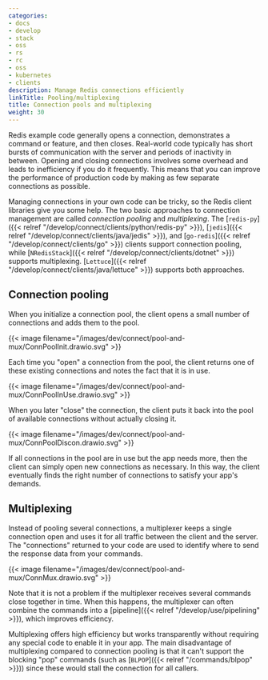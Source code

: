 ```yaml
---
categories:
- docs
- develop
- stack
- oss
- rs
- rc
- oss
- kubernetes
- clients
description: Manage Redis connections efficiently
linkTitle: Pooling/multiplexing
title: Connection pools and multiplexing
weight: 30
---
```


Redis example code generally opens a connection, demonstrates
a command or feature, and then closes. Real-world code typically
has short bursts of communication with the server and periods of
inactivity in between. Opening and closing connections
involves some overhead and leads to inefficiency if you do
it frequently. This means that you can improve the performance of production
code by making as few separate connections as possible.

Managing connections in your own code can be tricky, so the Redis
client libraries give you some help. The two basic approaches to
connection management are called *connection pooling* and *multiplexing*.
The [`redis-py`]({{< relref "/develop/connect/clients/python/redis-py" >}}),
[`jedis`]({{< relref "/develop/connect/clients/java/jedis" >}}), and
[`go-redis`]({{< relref "/develop/connect/clients/go" >}}) clients support
connection pooling, while
[`NRedisStack`]({{< relref "/develop/connect/clients/dotnet" >}})
supports multiplexing.
[`Lettuce`]({{< relref "/develop/connect/clients/java/lettuce" >}})
supports both approaches.

## Connection pooling

When you initialize a connection pool, the client opens a small number
of connections and adds them to the pool.

{{< image filename="/images/dev/connect/pool-and-mux/ConnPoolInit.drawio.svg" >}}

Each time you "open" a connection
from the pool, the client returns one of these existing
connections and notes the fact that it is in use.

{{< image filename="/images/dev/connect/pool-and-mux/ConnPoolInUse.drawio.svg" >}}

When you later "close"
the connection, the client puts it back into the pool of available
connections without actually closing it.

{{< image filename="/images/dev/connect/pool-and-mux/ConnPoolDiscon.drawio.svg" >}}

If all connections in the pool are in use but the app needs more, then
the client can simply open new connections as necessary. In this way, the client
eventually finds the right number of connections to satisfy your
app's demands.

## Multiplexing

Instead of pooling several connections, a multiplexer keeps a
single connection open and uses it for all traffic between the
client and the server. The "connections" returned to your code are
used to identify where to send the response data from your commands.

{{< image filename="/images/dev/connect/pool-and-mux/ConnMux.drawio.svg" >}}

Note that it is not a problem if the multiplexer receives several commands close
together in time. When this happens, the multiplexer can often combine the commands into a
[pipeline]({{< relref "/develop/use/pipelining" >}}), which
improves efficiency.

Multiplexing offers high efficiency but works transparently without requiring
any special code to enable it in your app. The main disadvantage of multiplexing compared to
connection pooling is that it can't support the blocking "pop" commands (such as
[`BLPOP`]({{< relref "/commands/blpop" >}})) since these would stall the
connection for all callers.
